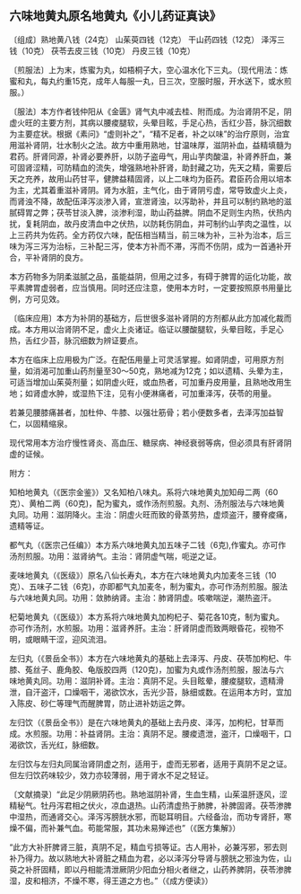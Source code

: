 ## 六味地黄丸原名地黄丸《小儿药证真诀》

〔组成〕熟地黄八钱（24克） 山茱萸四钱（12克） 干山药四钱（12克） 泽泻三钱（10克） 茯苓去皮三钱（10克） 丹皮三钱（10克）

〔煎服法〕上为末，炼蜜为丸，如梧桐子大，空心温水化下三丸。（现代用法：炼蜜和丸，每丸约重15克，成年人每服一丸，日三次，空服时服，开水送下，或水煎服。）

〔服法〕本方作者钱仲阳从《金匮》肾气丸中减去桂、附而成。为治肾阴不足，阴虚火旺的主要方剂，其病以腰痠腿软，头晕目眩，手足心热，舌红少苔，脉沉细数为主要症状。根据《素问》“虚则补之”，“精不足者，补之以味”的治疗原则，治宜用滋补肾阴，壮水制火之法。故方中重用熟地，甘温味厚，滋阴补血，益精填髓为君药。肝肾同源，补肾必要养肝，以防子盗毋气，用山芋肉酸温，补肾养肝血，兼可固肾涩精，可防精血的流失，增强熟地补肝肾，助封藏之功，先天之精，需要后天之充养，故用山药甘平，健脾益精固肾，以上二味均为臣药。君臣药合用以培本为主，尤其着重滋补肾阴。肾为水脏，主气化，由于肾阴亏虚，常导致虚火上炎，而肾浊不降，故配伍泽泻淡渗入肾，宣泄肾浊，以泻助补，并且可以制约熟地的滋腻碍胃之弊；茯苓甘淡入脾，淡渗利湿，助山药益脾。阴血不足则生内热，伏热内扰，复耗阴血，故丹皮清血中之伏热，以防耗伤阴血，并可制约山芋肉之温性，以上三药共为佐药。全方药仅六味，配伍相当精当，前三味为补，三补为治本，后三味为泻三泻为治标，三补配三泻，使本方补而不滞，泻而不伤阴，成为一首通补开合，平补肾阴的良方。

本方药物多为阴柔滋腻之品，虽能益阴，但用之过多，有碍于脾胃的运化功能，故平素脾胃虚弱者，应当慎用。同时还应注意，使用本方时，一定要按照原书用量比例，方可见效。

〔临床应用〕本方为补阴的基础方，后世很多滋补肾阴的方剂都从此方加减化裁而成。本方用以治肾阴不足，虚火上炎诸证。临证以腰酸腿软，头晕目眩，手足心热，舌红少苔，脉沉细数为辨证要点。

本方在临床上应用极为广泛。在配伍用量上可灵活掌握。如肾阴虚，可用原方剂量，如消渴可加重山药剂量至30～50克，熟地减为12克；如以遗精、头晕为主，可适当增加山茱萸剂量；如阴虚火旺，或血热者，可加重丹皮用量，且熟地改用生地；如肾虚水肿，或湿热下注，见有小便淋痛者，可加重泽泻，茯苓的用量。

若兼见腰膝痛甚者，加杜仲、牛膝、以强壮筋骨；若小便数多者，去泽泻加益智仁，以固精缩泉。

现代常用本方治疗慢性肾炎、高血压、糖尿病、神经衰弱等病，但必须具有肝肾阴虚的证候。

附方：

知柏地黄丸（《医宗金鉴》）又名知柏八味丸。系将六味地黄丸加知母二两（60克）、黄柏二两（60克)，配为蜜丸，或作汤剂煎服。丸剂、汤剂服法与六味地黄丸同。功用：滋阴降火。主治：阴虚火旺而致的骨蒸劳热，虚烦盗汗，腰脊痠痛，遗精等证。

都气丸（《医宗己任编》）本方系六味地黄丸加五味子二钱（6克),作蜜丸。亦可作汤剂煎服。功用：滋肾纳气。主治：肾阴虚气喘，呃逆之证。

麦味地黄丸（《医级》）原名八仙长寿丸，本方在六味地黄丸内加麦冬三钱（10克）、五味子二钱（6克)，亦即都气丸加麦冬，制为蜜丸，亦可作汤剂煎服。服法与六味地黄丸同。功用：敛肺纳肾。主治：肺肾阴虚。咳嗽喘逆，潮热盗汗。

杞菊地黄丸（《医级》）本方系将六味地黄丸加枸杞子、菊花各10克，制为蜜丸。亦可作汤剂，水煎服。功用：滋肾养肝。主治：肝肾阴虚而致两眼昏花，视物不明，或眼睛干涩，迎风流泪。

左归丸（《景岳全书》）本方在六味地黄丸的基础上去泽泻、丹皮、茯苓加枸杞、牛膝、菟丝子、鹿角胶、龟版胶四两（120克)，加蜜为丸或作汤剂煎服，服法与六味地黄丸同。功用：滋阴补肾。主治：真阴不足。头目眩晕，腰痠腿软，遗精滑泄，自汗盗汗，口燥咽干，渴欲饮水，舌光少苔，脉细或数。在运用本方时，宜加入陈皮、砂仁等理气而醒脾胃，防止进补妨运之弊。

左归饮（《景岳全书》）是在六味地黄丸的基础上去丹皮、泽泻，加枸杞，甘草而成。水煎服。功用：补益肾阴。主治：真阴不足。腰痠遗泄，盗汗，口燥咽干，口渴欲饮，舌光红，脉细数。

左归饮与左归丸同属治肾阴虚之剂，适用于，虚而无邪者，适用于真阴不足之证。但左归饮药味较少，效力亦较薄弱，用于肾水不足之轻证。

〔文献摘录〕“此足少阴厥阴药也。熟地滋阴补肾，生血生精，山茱温肝逐风，涩精秘气。牡丹泻君相之伏火，凉血退热。山药清虚热于肺脾，补脾固肾。茯苓渗脾中湿热，而通肾交心。泽泻泻膀胱水邪，而聪耳明目。六经备治，而功专肾肝，寒燥不偏，而补兼气血。苟能常服，其功未易殚述也”（《医方集解》）

“此方大补肝脾肾三脏，真阴不足，精血亏损等证。古人用补，必兼泻邪，邪去则补乃得力。故以熟地大补肾脏之精血为君，必以泽泻分导肾与膀胱之邪浊为佐，山萸之补肝固精，即以丹相能清泄厥阴少阳血分相火者继之，山药养脾阴，茯苓渗脾湿，皮和相济，不燥不寒，得王道之方也。”（《成方便读》）
